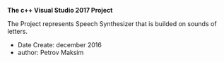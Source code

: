 <strong> The c++ Visual Studio 2017 Project </strong>

The Project represents Speech Synthesizer that is builded on sounds of letters.

<ul>
 <li>Date Create: december 2016</li>
 <li>author: Petrov Maksim</li>
</ul>

